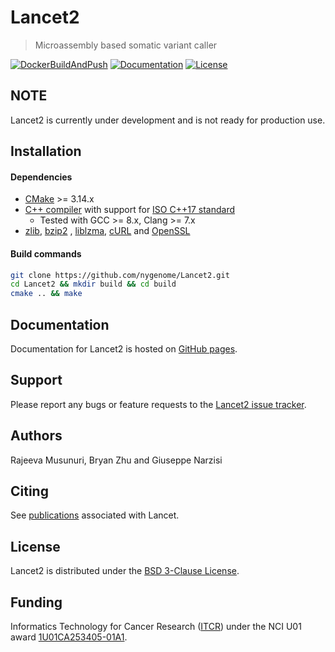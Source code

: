 # Lancet2

> Microassembly based somatic variant caller

[![DockerBuildAndPush](https://github.com/nygenome/Lancet2/actions/workflows/main.yml/badge.svg)](https://github.com/nygenome/Lancet2/pkgs/container/lancet2)
[![Documentation](https://img.shields.io/badge/Documentation-latest-blue.svg?label=Documentation&style=flat)](https://nygenome.github.io/Lancet2)
[![License](https://img.shields.io/badge/License-BSD%203--Clause-blue.svg)](https://opensource.org/licenses/BSD-3-Clause)

## **NOTE**

Lancet2 is currently under development and is not ready for production use.

## Installation

#### Dependencies

* [CMake](https://cmake.org/download/) >= 3.14.x
* [C++ compiler](https://en.cppreference.com/w/cpp/compiler_support#C.2B.2B17_features) with support
  for [ISO C++17 standard](https://en.cppreference.com/w/cpp/17)
    - Tested with GCC >= 8.x, Clang >= 7.x
* [zlib](https://github.com/madler/zlib), [bzip2](https://github.com/enthought/bzip2-1.0.6)
  , [liblzma](https://tukaani.org/xz/), [cURL](https://curl.haxx.se) and [OpenSSL](https://www.openssl.org)

#### Build commands

```bash
git clone https://github.com/nygenome/Lancet2.git
cd Lancet2 && mkdir build && cd build
cmake .. && make
```

## Documentation

Documentation for Lancet2 is hosted on [GitHub pages](https://nygenome.github.io/Lancet2/).

## Support

Please report any bugs or feature requests to the [Lancet2 issue tracker](https://github.com/nygenome/Lancet2/issues).

## Authors

Rajeeva Musunuri, Bryan Zhu and Giuseppe Narzisi

## Citing

See [publications](https://nygenome.github.io/Lancet2/docs/publications) associated with Lancet.

## License

Lancet2 is distributed under the [BSD 3-Clause License](LICENSE).

## Funding
Informatics Technology for Cancer Research (<a href="https://itcr.cancer.gov">ITCR</a>) under the NCI U01 award <a href="https://reporter.nih.gov/project-details/10304730">1U01CA253405-01A1</a>.
